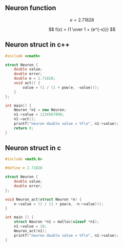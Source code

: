 
## Neuron function

$$ e = 2.71828 $$

$$ f(x) = {1 \over 1 + {e^{-x}}} $$

## Neuron struct in c++

```cpp
#include <cmath>

struct Neuron {
	double value;
	double error;
	double e = 2.71828;
	void act() {
		value = (1 / (1 + pow(e, -value)));
	}
};

int main() {
	Neuron *n1 = new Neuron;
	n1->value = 1234567890;
	n1->act();
	printf("neuron double value = %f\n", n1->value);
	return 0;
}

```

## Neuron struct in c

```c
#include <math.h>

#define e 2.71828

struct Neuron {
	double value;
	double error;
};

void Neuron_act(struct Neuron *n) {
	n->value = (1 / (1 + pow(e, -n->value)));
}

int main () {
	struct Neuron *n1 = malloc(sizeof *n1);
	n1->value = 10;
	Neuron_act(n1);
	printf("neuron double value = %f\n", n1->value);
}
```

